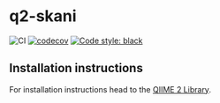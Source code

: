 # q2-skani
![CI](https://github.com/bokulich-lab/q2-skani/actions/workflows/ci.yaml/badge.svg)
[![codecov](https://codecov.io/github/bokulich-lab/q2-skani/graph/badge.svg?token=721mYiVDPM)](https://codecov.io/github/bokulich-lab/q2-skani)
[![Code style: black](https://img.shields.io/badge/code%20style-black-000000.svg)](https://github.com/psf/black)

## Installation instructions

For installation instructions head to the [QIIME 2 Library](https://library.qiime2.org/plugins/bokulich-lab/q2-skani).
